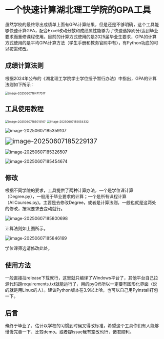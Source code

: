 # 一个快速计算湖北理工学院的GPA工具

虽然学校的最终导出成绩单上面有GPA计算结果，但是还是不够明确，这个工具能够快速计算GPA，配合Excel改动分数和成绩属性能够为了快速选择刷分/达到毕业要求而重修课程使用。目前的计算方式使用的是2025届毕业生要求，GPA的计算方式使用的是平均GPA计算方法（学生手册和教务官网中有），有Python功底的可以按需修改。

## 成绩计算法则

根据2024年公布的《湖北理工学院学士学位授予暂行办法》中指出，GPA的计算法则如下所示：

<img src=".\Screenshot\image-20250607184717517.png" alt="image-20250607184717517" style="zoom:67%;" />





## 工具使用教程

<img src=".\Screenshot\image-20250607185015107.png" alt="image-20250607185015107" style="zoom:67%;" />

<img src=".\Screenshot\image-20250607185054332.png" alt="image-20250607185054332" style="zoom:67%;" />

![image-20250607185359107](.\Screenshot\image-20250607185149875.png)

<img src=".\Screenshot\image-20250607185229137.png" alt="image-20250607185229137" style="zoom:150%;" />

![image-20250607185326507](.\Screenshot\image-20250607185326507.png)

![image-20250607185454674](.\Screenshot\image-20250607185454674.png)



## 修改

根据不同学院的要求，工具提供了两种计算办法，一个是学位课计算（Degree.py），一般用于毕业要求的计算；一个是所有课程计算（AllCourses.py)。主要是去修改Degree，或者是计算法则，一般也就是这两处的修改，按照要求去变动就行。

![image-20250607185800698](.\Screenshot\image-20250607185800698.png)

计算法则如上图所示。

![image-20250607185846169](.\Screenshot\image-20250607185846169.png)

学位课筛选请修改此处。



## 使用方法

一般直接拉release下载就行，这里就只编译了Windows平台了，其他平台自己拉源代码跑requirements.txt就能运行了，用的pyQt5所以一定要有图形化界面（说的就是用Linux的人）。建议Python版本在3.9以上哈，也可以自己用Pyinstall打包一下。



## 后言

俺终于毕业了，估计以学校的习惯到时候又得改标准，希望这个工具你们有人能够慢慢完善一下，比较demo。或者提issue我有空改也行，诸君顺利。